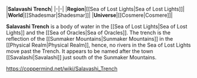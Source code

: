 |**Salavashi Trench**|
|-|-|
|**Region**|[[Sea of Lost Lights\|Sea of Lost Lights]]|
|**World**|[[Shadesmar\|Shadesmar]]|
|**Universe**|[[Cosmere\|Cosmere]]|

**Salavashi Trench** is a body of water in the [[Sea of Lost Lights\|Sea of Lost Lights]] and the [[Sea of Oracles\|Sea of Oracles]].
The trench is the reflection of the [[Sunmaker Mountains\|Sunmaker Mountains]] in the [[Physical Realm\|Physical Realm]], hence, no rivers in the Sea of Lost Lights move past the Trench. It appears to be named after the town [[Savalashi\|Savalashi]] just south of the Sunmaker Mountains.



https://coppermind.net/wiki/Salavashi_Trench